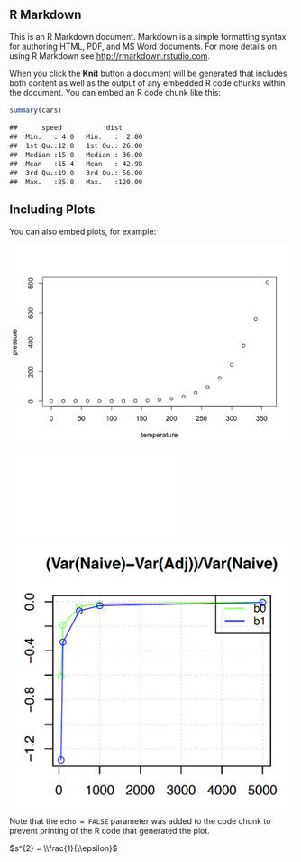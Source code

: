 R Markdown
----------

This is an R Markdown document. Markdown is a simple formatting syntax for authoring HTML, PDF, and MS Word documents. For more details on using R Markdown see <http://rmarkdown.rstudio.com>.

When you click the **Knit** button a document will be generated that includes both content as well as the output of any embedded R code chunks within the document. You can embed an R code chunk like this:

``` r
summary(cars)
```

    ##      speed           dist       
    ##  Min.   : 4.0   Min.   :  2.00  
    ##  1st Qu.:12.0   1st Qu.: 26.00  
    ##  Median :15.0   Median : 36.00  
    ##  Mean   :15.4   Mean   : 42.98  
    ##  3rd Qu.:19.0   3rd Qu.: 56.00  
    ##  Max.   :25.0   Max.   :120.00

Including Plots
---------------

You can also embed plots, for example:

![](RDPG_ME_size_files/figure-markdown_github/pressure-1.png)

![](RDPG_ME_size_files/figure-markdown_github/delta_var_real_strc_size.pdf)
![](RDPG_ME_size_files/figure-markdown_github/Screen.png)


Note that the `echo = FALSE` parameter was added to the code chunk to prevent printing of the R code that generated the plot.

$s^{2} = \\frac{1}{\\epsilon}$
